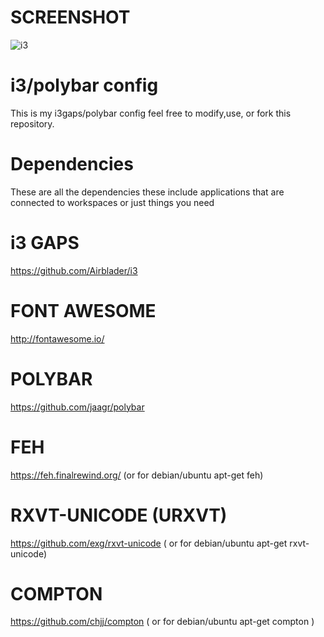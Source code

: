# SCREENSHOT

![i3](https://raw.githubusercontent.com/swawesome9598/i3-polybar-config/master/rice.png)

# i3/polybar config

This is my i3gaps/polybar config feel free to modify,use, or fork this repository.

# Dependencies
These are all the dependencies these include applications that are connected to workspaces or just things you need

# i3 GAPS
https://github.com/Airblader/i3

# FONT AWESOME
http://fontawesome.io/

# POLYBAR
https://github.com/jaagr/polybar

# FEH
https://feh.finalrewind.org/ (or for debian/ubuntu apt-get feh)

# RXVT-UNICODE (URXVT)
https://github.com/exg/rxvt-unicode ( or for debian/ubuntu apt-get rxvt-unicode)

# COMPTON 
https://github.com/chjj/compton ( or for debian/ubuntu apt-get compton )

